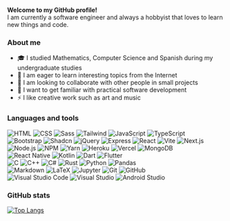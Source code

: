 **Welcome to my GitHub profile!**\
I am currently a software engineer and always a hobbyist that loves to learn new things and code.

### About me
- 🎓 I studied Mathematics, Computer Science and Spanish during my undergraduate studies
- 🌱 I am eager to learn interesting topics from the Internet
- 👯 I am looking to collaborate with other people in small projects
- 🥅 I want to get familiar with practical software development
- ⚡ I like creative work such as art and music

### Languages and tools
![HTML](https://img.shields.io/badge/-HTML-e34f26?logo=html5&logoColor=ffffff)
![CSS](https://img.shields.io/badge/-CSS-1572b6?logo=css3&logoColor=ffffff)
![Sass](https://img.shields.io/badge/-Sass-cc6699?logo=sass&logoColor=ffffff)
![Tailwind](https://img.shields.io/badge/-Tailwind-06b6d4?logo=tailwind-css&logoColor=ffffff)
![JavaScript](https://img.shields.io/badge/-JavaScript-f7df1e?logo=javascript&logoColor=303030)
![TypeScript](https://img.shields.io/badge/-TypeScript-3178c6?logo=typescript&logoColor=ffffff)\
![Bootstrap](https://img.shields.io/badge/-Bootstrap-7952b3?logo=bootstrap&logoColor=ffffff)
![Shadcn](https://img.shields.io/badge/-Shadcn-000000?logo=shadcnui&logoColor=ffffff)
![jQuery](https://img.shields.io/badge/-jQuery-0769ad?logo=jquery&logoColor=ffffff)
![Express](https://img.shields.io/badge/-Express-000000?logo=express&logoColor=ffffff)
![React](https://img.shields.io/badge/-React-61dafb?logo=react&logoColor=303030)
![Vite](https://img.shields.io/badge/-Vite-646cff?logo=vite&logoColor=ffffff)
![Next.js](https://img.shields.io/badge/-Next.js-000000?logo=next.js&logoColor=ffffff)\
![Node.js](https://img.shields.io/badge/-Node%2ejs-339933?logo=node%2ejs&logoColor=ffffff)
![NPM](https://img.shields.io/badge/-NPM-cb3837?logo=npm&logoColor=ffffff)
![Yarn](https://img.shields.io/badge/-Yarn-2c8ebb?logo=yarn&logoColor=ffffff)
![Heroku](https://img.shields.io/badge/-Heroku-430098?logo=heroku&logoColor=ffffff)
![Vercel](https://img.shields.io/badge/-Vercel-000000?logo=vercel&logoColor=ffffff)
![MongoDB](https://img.shields.io/badge/-MongoDB-47a248?logo=mongodb&logoColor=ffffff)\
![React Native](https://img.shields.io/badge/-React%20Native-61dafb?logo=react&logoColor=303030)
![Kotlin](https://img.shields.io/badge/-Kotlin-7f52ff?logo=kotlin&logoColor=ffffff)
![Dart](https://img.shields.io/badge/-Dart-0175c2?logo=dart&logoColor=ffffff)
![Flutter](https://img.shields.io/badge/-Flutter-02569b?logo=flutter&logoColor=ffffff)\
![C](https://img.shields.io/badge/-C-a8b9cc?logo=c&logoColor=303030)
![C++](https://img.shields.io/badge/-C++-00599c?logo=c%2b%2b&logoColor=ffffff)
![C#](https://img.shields.io/badge/-C%23-512bd4?logo=csharp&logoColor=ffffff)
![Rust](https://img.shields.io/badge/-Rust-000000?logo=rust&logoColor=ffffff)
![Python](https://img.shields.io/badge/-Python-3776ab?logo=python&logoColor=ffffff)
![Pandas](https://img.shields.io/badge/-Pandas-150458?logo=pandas&logoColor=ffffff)\
![Markdown](https://img.shields.io/badge/-Markdown-000000?logo=markdown&logoColor=ffffff)
![LaTeX](https://img.shields.io/badge/-LaTeX-008080?logo=latex&logoColor=ffffff)
![Jupyter](https://img.shields.io/badge/-Jupyter-f37626?logo=jupyter&logoColor=ffffff)
![Git](https://img.shields.io/badge/-Git-f05032?logo=git&logoColor=ffffff)
![GitHub](https://img.shields.io/badge/-GitHub-181717?logo=github&logoColor=ffffff)\
![Visual Studio Code](https://img.shields.io/badge/-Visual%20Studio%20Code-007acc?logo=visual-studio-code&logoColor=ffffff)
![Visual Studio](https://img.shields.io/badge/-Visual%20Studio-5c2d91?logo=visual-studio&logoColor=ffffff)
![Android Studio](https://img.shields.io/badge/-Android%20Studio-3ddc84?logo=android&logoColor=ffffff)

### GitHub stats
[![Top Langs](https://github-readme-stats.vercel.app/api/top-langs/?username=onenylxus&exclude_repo=ugcs-archive,pgcs-archive,csci3100-project,math3330&theme=dark&layout=compact&card_width=340px)](https://github.com/anuraghazra/github-readme-stats)
